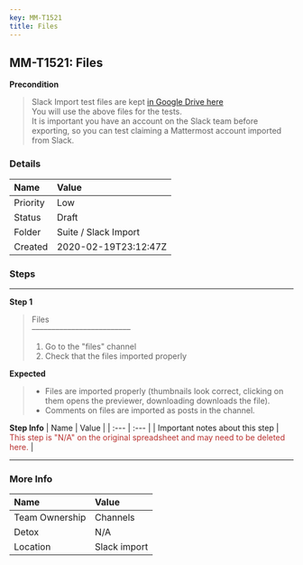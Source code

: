 ```yaml
---
key: MM-T1521
title: Files
---
```


## MM-T1521: Files

**Precondition**

> <article>Slack Import test files are kept <a href="https://drive.google.com/drive/folders/19y2KC_tcqJZa-BDucvpdmsNdBqy-UL8Q">in Google Drive here</a><br>You will use the above files for the tests.<br>It is important you have an account on the Slack team before exporting, so you can test claiming a Mattermost account imported from Slack.</article>

### Details

| Name     | Value                |
| :------- | :------------------- |
| Priority | Low                  |
| Status   | Draft                |
| Folder   | Suite / Slack Import |
| Created  | 2020-02-19T23:12:47Z |

### Steps

<hr/>

**Step 1**

> <article>Files<br>–––––––––––––––––––––––––<ol><li>Go to the "files" channel</li><li>Check that the files imported properly</li></ol></article>

**Expected**

> <article><ul><li>Files are imported properly (thumbnails look correct, clicking on them opens the previewer, downloading downloads the file).</li><li>Comments on files are imported as posts in the channel.</li></ul></article>

**Step Info**
| Name | Value |
| :--- | :--- |
| Important notes about this step | <span style="color: rgb(184, 49, 47);">This step is "N/A" on the original spreadsheet and may need to be deleted here.</span> |

<hr/>

### More Info

| Name           | Value        |
| :------------- | :----------- |
| Team Ownership | Channels     |
| Detox          | N/A          |
| Location       | Slack import |
